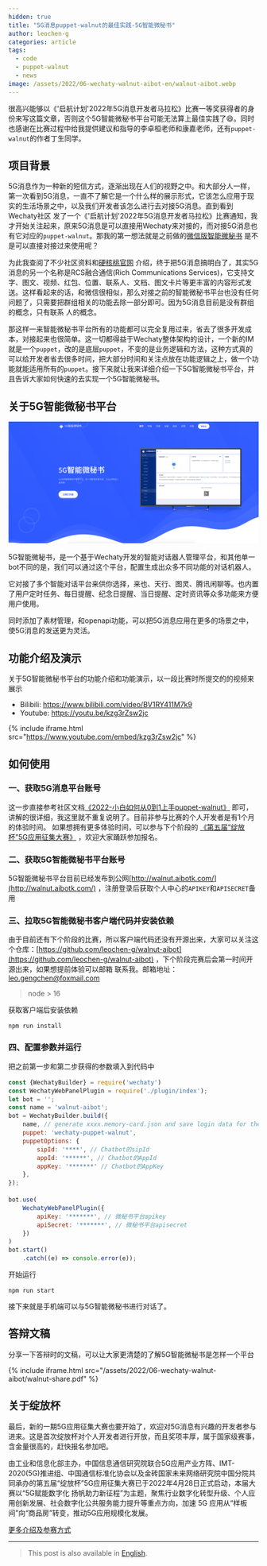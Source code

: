 ```yaml
---
hidden: true
title: "5G消息puppet-walnut的最佳实践-5G智能微秘书"
author: leochen-g
categories: article
tags:
  - code
  - puppet-walnut
  - news
image: /assets/2022/06-wechaty-walnut-aibot-en/walnut-aibot.webp
---
```

  
很高兴能够以《'启航计划'2022年5G消息开发者马拉松》比赛一等奖获得者的身份来写这篇文章，否则这个5G智能微秘书平台可能无法算上最佳实践了😄。同时也感谢在比赛过程中给我提供建议和指导的李卓桓老师和康嘉老师，还有`puppet-walnut`的作者丁生同学。

## 项目背景

5G消息作为一种新的短信方式，逐渐出现在人们的视野之中。和大部分人一样，第一次看到5G消息，一直不了解它是一个什么样的展示形式，它该怎么应用于现实的生活场景之中，以及我们开发者该怎么进行去对接5G消息。直到看到Wechaty社区
发了一个《'启航计划'2022年5G消息开发者马拉松》比赛通知，我才开始关注起来，原来5G消息是可以直接用Wechaty来对接的，而对接5G消息也有它对应的`puppet-walnut`。那我的第一想法就是之前做的[微信版智能微秘书](https://wechaty.js.org/2020/05/31/wechaty-web-panel-plugin/)
是不是可以直接对接过来使用呢？

为此我查阅了不少社区资料和[硬核桃官网](https://www.5g-msg.com/#/) 介绍，终于把5G消息搞明白了，其实5G消息的另一个名称是RCS融合通信(Rich Communications Services)，它支持文字、图文、视频、红包、位置、联系人、文档、图文卡片等更丰富的内容形式发送。这样看起来的话，和微信很相似，那么对接之前的智能微秘书平台也没有任何问题了，只需要把群组相关的功能去除一部分即可。因为5G消息目前是没有群组的概念，只有联系
人的概念。

那这样一来智能微秘书平台所有的功能都可以完全复用过来，省去了很多开发成本，对接起来也很简单。这一切都得益于Wechaty整体架构的设计，一个新的IM就是一个`puppet`，改的是底层`puppet`，不变的是业务逻辑和方法，这种方式真的可以给开发者省去很多时间，把大部分时间和关注点放在功能逻辑之上，做一个功能就能适用所有的`puppet`。接下来就让我来详细介绍一下5G智能微秘书平台，并且告诉大家如何快速的去实现一个5G智能微秘书。

## 关于5G智能微秘书平台

![image](/assets/2022/06-wechaty-walnut-aibot-en/web.webp)

5G智能微秘书，是一个基于Wechaty开发的智能对话器人管理平台，和其他单一bot不同的是，我们可以通过这个平台，配置生成出众多不同功能的对话机器人。

它对接了多个智能对话平台来供你选择，来也、天行、图灵、腾讯闲聊等。也内置了用户定时任务、每日提醒、纪念日提醒、当日提醒、定时资讯等众多功能来方便用户使用。

同时添加了素材管理，和openapi功能，可以把5G消息应用在更多的场景之中，使5G消息的发送更为灵活。

## 功能介绍及演示

关于5G智能微秘书平台的功能介绍和功能演示，以一段比赛时所提交的的视频来展示

- Bilibili: <https://www.bilibili.com/video/BV1RY411M7k9>
- Youtube: <https://youtu.be/kzg3rZsw2jc>

{% include iframe.html src="https://www.youtube.com/embed/kzg3rZsw2jc" %}

## 如何使用

### 一、获取5G消息平台账号

这一步直接参考社区文档[《2022-小白如何从0到1上手puppet-walnut》](https://wechaty.js.org/2022/04/22/how-to-start-puppet-walnut/) 即可，讲解的很详细，我这里就不重复说明了。目前非参与比赛的个人开发者是有1个月的体验时间。
如果想拥有更多体验时间，可以参与下个阶段的 [《第五届“绽放杯”5G应用征集大赛》](https://mp.weixin.qq.com/s/JSReqEBTuShME0Jzskaiog) ，欢迎大家踊跃参加报名。

### 二、获取5G智能微秘书平台账号

5G智能微秘书平台目前已经发布到公网[http://walnut.aibotk.com/](http://walnut.aibotk.com/) ，注册登录后获取个人中心的`APIKEY`和`APISECRET`备用

### 三、拉取5G智能微秘书客户端代码并安装依赖

由于目前还有下个阶段的比赛，所以客户端代码还没有开源出来，大家可以关注这个仓库：[https://github.com/leochen-g/walnut-aibot](https://github.com/leochen-g/walnut-aibot) ，下个阶段完赛后会第一时间开源出来，如果想提前体验可以邮箱
联系我。邮箱地址：leo.gengchen@foxmail.com

> node > 16

获取客户端后安装依赖

```shell
npm run install
```

### 四、配置参数并运行

把之前第一步和第二步获得的参数填入到代码中

```javascript
const {WechatyBuilder} = require('wechaty')
const WechatyWebPanelPlugin = require('./plugin/index');
let bot = '';
const name = 'walnut-aibot';
bot = WechatyBuilder.build({
    name, // generate xxxx.memory-card.json and save login data for the next login
    puppet: 'wechaty-puppet-walnut',
    puppetOptions: {
        sipId: '****', // Chatbot的sipId
        appId: '******', // Chatbot的AppId
        appKey: '*******' // Chatbot的AppKey
    },
});

bot.use(
    WechatyWebPanelPlugin({
        apiKey: '*******', // 微秘书平台apikey
        apiSecret: '*******', // 微秘书平台apisecret
    })
)
bot.start()
    .catch((e) => console.error(e));
```

开始运行

```shell
npm run start
```

接下来就是手机端可以与5G智能微秘书进行对话了。

## 答辩文稿

分享一下答辩时的文稿，可以让大家更清楚的了解5G智能微秘书是怎样一个平台

{% include iframe.html src="/assets/2022/06-wechaty-walnut-aibot/walnut-share.pdf" %}

## 关于绽放杯

最后，新的一期5G应用征集大赛也要开始了，欢迎对5G消息有兴趣的开发者参与进来。这是首次绽放杯对个人开发者进行开放，而且奖项丰厚，属于国家级赛事，含金量很高的，赶快报名参加吧。

由工业和信息化部主办，中国信息通信研究院联合5G应用产业方阵、IMT-2020(5G)推进组、中国通信标准化协会以及金砖国家未来网络研究院中国分院共同承办的第五届“绽放杯”5G应用征集大赛已于2022年4月28日正式启动，本届大赛以“5G赋能数字化 扬帆助力新征程”为主题，聚焦行业数字化转型升级、个人应用创新发展、社会数字化公共服务能力提升等重点方向，加速 5G 应用从“样板间”向“商品房”转变，推动5G应用规模化发展。

[更多介绍及参赛方式](https://mp.weixin.qq.com/s/JSReqEBTuShME0Jzskaiog)

---

> This post is also available in [English](/2022/06/12/wechaty-walnut-aibot-en/).
